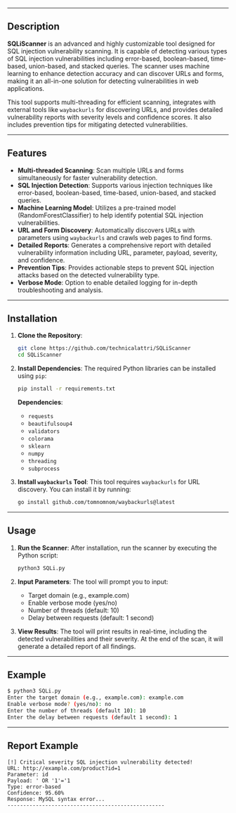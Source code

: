 
---

## Description

**SQLiScanner** is an advanced and highly customizable tool designed for SQL injection vulnerability scanning. It is capable of detecting various types of SQL injection vulnerabilities including error-based, boolean-based, time-based, union-based, and stacked queries. The scanner uses machine learning to enhance detection accuracy and can discover URLs and forms, making it an all-in-one solution for detecting vulnerabilities in web applications.

This tool supports multi-threading for efficient scanning, integrates with external tools like `waybackurls` for discovering URLs, and provides detailed vulnerability reports with severity levels and confidence scores. It also includes prevention tips for mitigating detected vulnerabilities.

---

## Features

- **Multi-threaded Scanning**: Scan multiple URLs and forms simultaneously for faster vulnerability detection.
- **SQL Injection Detection**: Supports various injection techniques like error-based, boolean-based, time-based, union-based, and stacked queries.
- **Machine Learning Model**: Utilizes a pre-trained model (RandomForestClassifier) to help identify potential SQL injection vulnerabilities.
- **URL and Form Discovery**: Automatically discovers URLs with parameters using `waybackurls` and crawls web pages to find forms.
- **Detailed Reports**: Generates a comprehensive report with detailed vulnerability information including URL, parameter, payload, severity, and confidence.
- **Prevention Tips**: Provides actionable steps to prevent SQL injection attacks based on the detected vulnerability type.
- **Verbose Mode**: Option to enable detailed logging for in-depth troubleshooting and analysis.

---

## Installation

1. **Clone the Repository**:
   ```bash
   git clone https://github.com/technicalattri/SQLiScanner
   cd SQLiScanner
   ```

2. **Install Dependencies**:
   The required Python libraries can be installed using `pip`:
   ```bash
   pip install -r requirements.txt
   ```

   **Dependencies**:
   - `requests`
   - `beautifulsoup4`
   - `validators`
   - `colorama`
   - `sklearn`
   - `numpy`
   - `threading`
   - `subprocess`

3. **Install `waybackurls` Tool**:
   This tool requires `waybackurls` for URL discovery. You can install it by running:
   ```bash
   go install github.com/tomnomnom/waybackurls@latest
   ```

---

## Usage

1. **Run the Scanner**:
   After installation, run the scanner by executing the Python script:
   ```bash
   python3 SQLi.py
   ```

2. **Input Parameters**:
   The tool will prompt you to input:
   - Target domain (e.g., example.com)
   - Enable verbose mode (yes/no)
   - Number of threads (default: 10)
   - Delay between requests (default: 1 second)

3. **View Results**:
   The tool will print results in real-time, including the detected vulnerabilities and their severity. At the end of the scan, it will generate a detailed report of all findings.

---

## Example

```bash
$ python3 SQLi.py
Enter the target domain (e.g., example.com): example.com
Enable verbose mode? (yes/no): no
Enter the number of threads (default 10): 10
Enter the delay between requests (default 1 second): 1
```

---

## Report Example

```
[!] Critical severity SQL injection vulnerability detected!
URL: http://example.com/product?id=1
Parameter: id
Payload: ' OR '1'='1
Type: error-based
Confidence: 95.60%
Response: MySQL syntax error...
--------------------------------------------------
```


